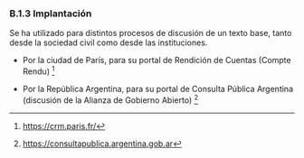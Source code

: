 ### B.1.3 Implantación

Se ha utilizado para distintos procesos de discusión de un texto base, tanto desde la sociedad civil como desde las instituciones. 

* Por la ciudad de París, para su portal de Rendición de Cuentas (Compte Rendu) [^1] 

* Por la República Argentina, para su portal de Consulta Pública Argentina (discusión de la Alianza de Gobierno Abierto) [^2] 

[^1]: https://crm.paris.fr/
[^2]: https://consultapublica.argentina.gob.ar
